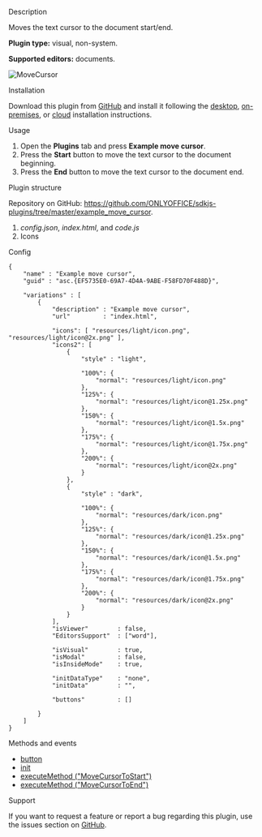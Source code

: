 Description

Moves the text cursor to the document start/end.

**Plugin type:** visual, non-system.

**Supported editors:** documents.

![MoveCursor](/assets/images/plugins/gifs/move-cursor.gif)

Installation

Download this plugin from [GitHub](https://github.com/ONLYOFFICE/sdkjs-plugins/tree/master/example_move_cursor) and install it following the [desktop](/plugin/installation/desktop), [on-premises](/plugin/installation/onpremises), or [cloud](/plugin/installation/cloud) installation instructions.

Usage

1. Open the **Plugins** tab and press **Example move cursor**.
2. Press the **Start** button to move the text cursor to the document beginning.
3. Press the **End** button to move the text cursor to the document end.

Plugin structure

Repository on GitHub: <https://github.com/ONLYOFFICE/sdkjs-plugins/tree/master/example_move_cursor>.

1. *config.json*, *index.html*, and *code.js*
2. Icons

Config

```
{
    "name" : "Example move cursor",
    "guid" : "asc.{EF5735E0-69A7-4D4A-9ABE-F58FD70F488D}",

    "variations" : [
        {
            "description" : "Example move cursor",
            "url"         : "index.html",

            "icons": [ "resources/light/icon.png", "resources/light/icon@2x.png" ],
            "icons2": [
                {
                    "style" : "light",
                    
                    "100%": {
                        "normal": "resources/light/icon.png"
                    },
                    "125%": {
                        "normal": "resources/light/icon@1.25x.png"
                    },
                    "150%": {
                        "normal": "resources/light/icon@1.5x.png"
                    },
                    "175%": {
                        "normal": "resources/light/icon@1.75x.png"
                    },
                    "200%": {
                        "normal": "resources/light/icon@2x.png"
                    }
                },
                {
                    "style" : "dark",
                    
                    "100%": {
                        "normal": "resources/dark/icon.png"
                    },
                    "125%": {
                        "normal": "resources/dark/icon@1.25x.png"
                    },
                    "150%": {
                        "normal": "resources/dark/icon@1.5x.png"
                    },
                    "175%": {
                        "normal": "resources/dark/icon@1.75x.png"
                    },
                    "200%": {
                        "normal": "resources/dark/icon@2x.png"
                    }
                }
            ],
            "isViewer"        : false,
            "EditorsSupport"  : ["word"],

            "isVisual"        : true,
            "isModal"         : false,
            "isInsideMode"    : true,

            "initDataType"    : "none",
            "initData"        : "",

            "buttons"         : []

        }
    ]
}
```

Methods and events

* [button](/plugin/events/button)
* [init](/plugin/events/init)
* [executeMethod ("MoveCursorToStart")](/plugin/executemethod/text/movecursortostart)
* [executeMethod ("MoveCursorToEnd")](/plugin/executemethod/text/movecursortoend)

Support

If you want to request a feature or report a bug regarding this plugin, use the issues section on [GitHub](https://github.com/ONLYOFFICE/sdkjs-plugins/issues).
